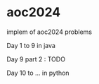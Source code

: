 # aoc2024
implem of aoc2024 problems

Day 1 to 9 in java

Day 9 part 2 : TODO

Day 10 to ... in python
